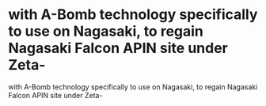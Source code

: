 # with A-Bomb technology specifically to use on Nagasaki, to regain Nagasaki Falcon APIN site under Zeta-

with A-Bomb technology specifically to use on Nagasaki, to regain Nagasaki Falcon APIN site under Zeta-